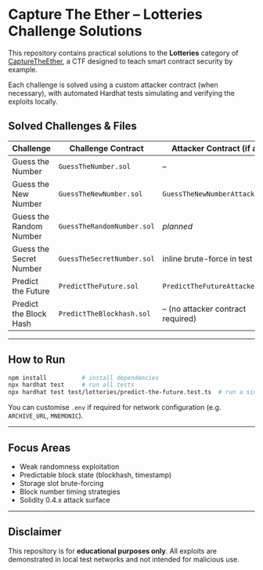 # Capture The Ether – Lotteries Challenge Solutions

This repository contains practical solutions to the **Lotteries** category of [CaptureTheEther](https://capturetheether.com/challenges/lotteries/), a CTF designed to teach smart contract security by example.

Each challenge is solved using a custom attacker contract (when necessary), with automated Hardhat tests simulating and verifying the exploits locally.


## Solved Challenges & Files

| Challenge               | Challenge Contract         | Attacker Contract (if any)        | Test File                         |
| ----------------------- | -------------------------- | --------------------------------- | --------------------------------- |
| Guess the Number        | `GuessTheNumber.sol`       | –                                 | `guess-the-number.test.ts`        |
| Guess the New Number    | `GuessTheNewNumber.sol`    | `GuessTheNewNumberAttacker.sol`   | `guess-the-new-number.test.ts`    |
| Guess the Random Number | `GuessTheRandomNumber.sol` | *planned*                         | `guess-the-random-number.test.ts` |
| Guess the Secret Number | `GuessTheSecretNumber.sol` | inline brute-force in test        | `guess-the-secret-number.test.ts` |
| Predict the Future      | `PredictTheFuture.sol`     | `PredictTheFutureAttacker.sol`    | `predict-the-future.test.ts`      |
| Predict the Block Hash  | `PredictTheBlockhash.sol`  | – (no attacker contract required) | `predict-the-blockhash.ts`        |

---

## How to Run

```bash
npm install          # install dependencies
npx hardhat test     # run all tests
npx hardhat test test/lotteries/predict-the-future.test.ts  # run a single test
```

You can customise `.env` if required for network configuration (e.g. `ARCHIVE_URL`, `MNEMONIC`).

---

## Focus Areas

* Weak randomness exploitation
* Predictable block state (blockhash, timestamp)
* Storage slot brute-forcing
* Block number timing strategies
* Solidity 0.4.x attack surface

---

## Disclaimer

This repository is for **educational purposes only**. All exploits are demonstrated in local test networks and not intended for malicious use.

